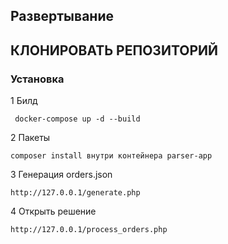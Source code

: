 
Развертывание
-------------------
КЛОНИРОВАТЬ РЕПОЗИТОРИЙ
------------


### Установка

1 Билд

     docker-compose up -d --build

2 Пакеты

    composer install внутри контейнера parser-app


3 Генерация orders.json

    http://127.0.0.1/generate.php 

4 Открыть решение

    http://127.0.0.1/process_orders.php



